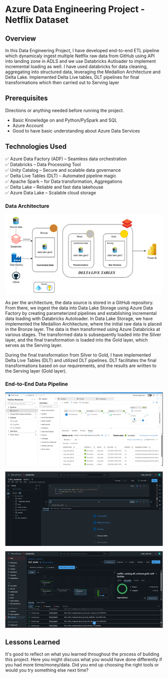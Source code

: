 # Azure Data Engineering Project - Netflix Dataset

## Overview

In this Data Engineering Project, I have developed end-to-end ETL pipeline which dynamicaly ingest multiple Netflix raw data from GitHub using API into landing zone in ADLS and we use Databricks Autloader to implement incremental loading as well. I have used databricks for data cleaning, aggregating into structured data, leveraging the Medallion Architecture and Delta Lake. Implemented Delta Live tables, DLT pipelines for final transformations which then carried out to Serving layer


## Prerequisites

Directions or anything needed before running the project.

- Basic Knowledge on and Python/PySpark and SQL
- Azure Account
- Good to have basic understanding about Azure Data Services

## Technologies Used

✅ Azure Data Factory (ADF) – Seamless data orchestration  
✅ Databricks – Data Processing Tool  
✅ Unity Catalog – Secure and scalable data governance  
✅ Delta Live Tables (DLT) – Automated pipeline magic  
✅ Apache Spark – for Data transformation, Aggregations  
✅ Delta Lake – Reliable and fast data lakehouse  
✅ Azure Data Lake – Scalable cloud storage  

### Data Architecture

![Example architecture image](images/arch.png)

As per the architecture, the data source is stored in a GitHub repository. From there, we ingest the data into Data Lake Storage using Azure Data Factory by creating parameterized pipelines and establishing incremental data loading with Databricks Autoloader. In Data Lake Storage, we have implemented the Medallion Architecture, where the initial raw data is placed in the Bronze layer. The data is then transformed using Azure Databricks at various stages. The transformed data is subsequently loaded into the Silver layer, and the final transformation is loaded into the Gold layer, which serves as the Serving layer.

During the final transformation from Silver to Gold, I have implemented Delta Live Tables (DLT) and utilized DLT pipelines. DLT facilitates the final transformations based on our requirements, and the results are written to the Serving layer (Gold layer).

### End-to-End Data Pipeline

![alt-pipeline-image](images/snip6.png)

![alt-data-visuaization](images/snip7.png)

![alt-data-visuaization](images/snip4.png)

## Lessons Learned

It's good to reflect on what you learned throughout the process of building this project. Here you might discuss what you would have done differently if you had more time/money/data. Did you end up choosing the right tools or would you try something else next time?


